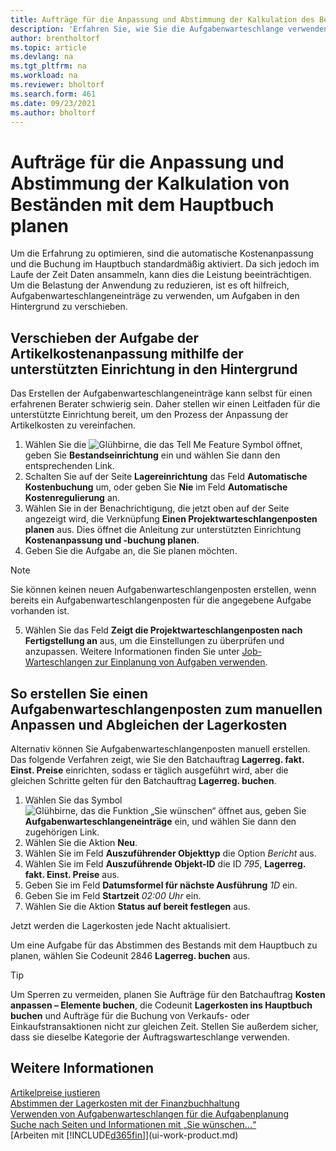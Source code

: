 ```yaml
---
title: Aufträge für die Anpassung und Abstimmung der Kalkulation des Bestands einplanen
description: 'Erfahren Sie, wie Sie die Aufgabenwarteschlange verwenden können, um die Aufgaben zum Anpassen der Lagerkosten oder zum Abstimmen der Kosten mit dem Hauptbuch in den Hintergrund zu verlagern. Angenommen, Ihr Unternehmen führt viele Aufgaben aus oder verarbeitet viele Transaktionen.'
author: brentholtorf
ms.topic: article
ms.devlang: na
ms.tgt_pltfrm: na
ms.workload: na
ms.reviewer: bholtorf
ms.search.form: 461
ms.date: 09/23/2021
ms.author: bholtorf
---
```

# <a name="schedule-jobs-for-adjusting-and-reconciling-inventory-cost-with-the-general-ledger"></a>Aufträge für die Anpassung und Abstimmung der Kalkulation von Beständen mit dem Hauptbuch planen

Um die Erfahrung zu optimieren, sind die automatische Kostenanpassung und die Buchung im Hauptbuch standardmäßig aktiviert. Da sich jedoch im Laufe der Zeit Daten ansammeln, kann dies die Leistung beeinträchtigen. Um die Belastung der Anwendung zu reduzieren, ist es oft hilfreich, Aufgabenwarteschlangeneinträge zu verwenden, um Aufgaben in den Hintergrund zu verschieben.

## <a name="move-the-task-of-adjusting-item-costs-to-the-background-with-the-help-of-assisted-setup"></a>Verschieben der Aufgabe der Artikelkostenanpassung mithilfe der unterstützten Einrichtung in den Hintergrund

Das Erstellen der Aufgabenwarteschlangeneinträge kann selbst für einen erfahrenen Berater schwierig sein. Daher stellen wir einen Leitfaden für die unterstützte Einrichtung bereit, um den Prozess der Anpassung der Artikelkosten zu vereinfachen.  

1. Wählen Sie die ![Glühbirne, die das Tell Me Feature](media/ui-search/search_small.png "Sagen Sie mir, was Sie tun möchten") Symbol öffnet, geben Sie **Bestandseinrichtung** ein und wählen Sie dann den entsprechenden Link.  
2. Schalten Sie auf der Seite **Lagereinrichtung** das Feld **Automatische Kostenbuchung** um, oder geben Sie **Nie** im Feld **Automatische Kostenregulierung** an.  
3. Wählen Sie in der Benachrichtigung, die jetzt oben auf der Seite angezeigt wird, die Verknüpfung **Einen Projektwarteschlangenposten planen** aus. Dies öffnet die Anleitung zur unterstützten Einrichtung **Kostenanpassung und -buchung planen**.  
4. Geben Sie die Aufgabe an, die Sie planen möchten.  

  > [!NOTE]
  > Sie können keinen neuen Aufgabenwarteschlangenposten erstellen, wenn bereits ein Aufgabenwarteschlangenposten für die angegebene Aufgabe vorhanden ist.

5. Wählen Sie das Feld **Zeigt die Projektwarteschlangenposten nach Fertigstellung an** aus, um die Einstellungen zu überprüfen und anzupassen. Weitere Informationen finden Sie unter [Job-Warteschlangen zur Einplanung von Aufgaben verwenden](admin-job-queues-schedule-tasks.md).  

## <a name="to-create-a-job-queue-entry-for-adjusting-and-reconciling-inventory-cost-manually"></a>So erstellen Sie einen Aufgabenwarteschlangenposten zum manuellen Anpassen und Abgleichen der Lagerkosten

Alternativ können Sie Aufgabenwarteschlangenposten manuell erstellen. Das folgende Verfahren zeigt, wie Sie den Batchauftrag **Lagerreg. fakt. Einst. Preise** einrichten, sodass er täglich ausgeführt wird, aber die gleichen Schritte gelten für den Batchauftrag **Lagerreg. buchen**.  

1. Wählen Sie das Symbol ![Glühbirne, das die Funktion „Sie wünschen“ öffnet](media/ui-search/search_small.png "Sagen Sie mir, was Sie tun möchten") aus, geben Sie **Aufgabenwarteschlangeneinträge** ein, und wählen Sie dann den zugehörigen Link.  
2. Wählen Sie die Aktion **Neu**.  
3. Wählen Sie im Feld **Auszuführender Objekttyp** die Option *Bericht* aus.  
4. Wählen Sie im Feld **Auszuführende Objekt-ID** die ID *795*, **Lagerreg. fakt. Einst. Preise** aus.  
5. Geben Sie im Feld **Datumsformel für nächste Ausführung** *1D* ein.
6. Geben Sie im Feld **Startzeit** *02:00 Uhr* ein.
7. Wählen Sie die Aktion **Status auf bereit festlegen** aus.

Jetzt werden die Lagerkosten jede Nacht aktualisiert.  

Um eine Aufgabe für das Abstimmen des Bestands mit dem Hauptbuch zu planen, wählen Sie Codeunit 2846 **Lagerreg. buchen** aus.

> [!TIP]
> Um Sperren zu vermeiden, planen Sie Aufträge für den Batchauftrag **Kosten anpassen – Elemente buchen**, die Codeunit **Lagerkosten ins Hauptbuch buchen** und Aufträge für die Buchung von Verkaufs- oder Einkaufstransaktionen nicht zur gleichen Zeit. Stellen Sie außerdem sicher, dass sie dieselbe Kategorie der Auftragswarteschlange verwenden.

## <a name="see-also"></a>Weitere Informationen

[Artikelpreise justieren](inventory-how-adjust-item-costs.md)  
[Abstimmen der Lagerkosten mit der Finanzbuchhaltung](finance-how-to-post-inventory-costs-to-the-general-ledger.md)  
[Verwenden von Aufgabenwarteschlangen für die Aufgabenplanung](admin-job-queues-schedule-tasks.md)  
[Suche nach Seiten und Informationen mit „Sie wünschen...“](ui-search.md)  
[Arbeiten mit [!INCLUDE[d365fin](includes/d365fin_md.md)]](ui-work-product.md)  
